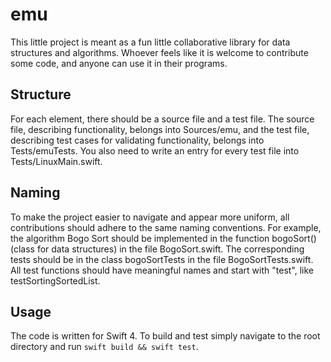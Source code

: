 # emu

This little project is meant as a fun little collaborative library for data structures and
algorithms. Whoever feels like it is welcome to contribute some code, and anyone can use
it in their programs.

## Structure

For each element, there should be a source file and a test file. The source file, describing
functionality, belongs into Sources/emu, and the test file, describing test cases for
validating functionality, belongs into Tests/emuTests. You also need to write an entry for
every test file into Tests/LinuxMain.swift.

## Naming

To make the project easier to navigate and appear more uniform, all contributions should adhere
to the same naming conventions. For example, the algorithm Bogo Sort should be implemented in
the function bogoSort() (class for data structures) in the file BogoSort.swift. The
corresponding tests should be in the class bogoSortTests in the file BogoSortTests.swift.
All test functions should have meaningful names and start with "test", like testSortingSortedList.

## Usage

The code is written for Swift 4. To build and test simply navigate to the root directory
and run `swift build && swift test`.